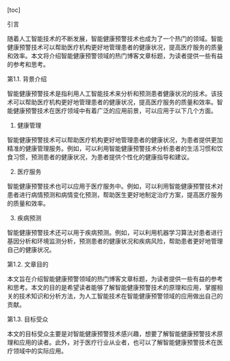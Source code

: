 
[toc]                    
                
                
引言

随着人工智能技术的不断发展，智能健康预警技术也成为了一个热门的领域。智能健康预警技术可以帮助医疗机构更好地管理患者的健康状况，提高医疗服务的质量和效率。本文将介绍智能健康预警领域的热门博客文章标题，为读者提供一些有益的参考和思考。

第1.1. 背景介绍

智能健康预警技术是指利用人工智能技术来分析和预测患者健康状况的技术。该技术可以帮助医疗机构更好地管理患者的健康状况，提高医疗服务的质量和效率。智能健康预警技术在医疗领域中有着广泛的应用前景，可以应用于以下几个方面。

1. 健康管理

智能健康预警技术可以帮助医疗机构更好地管理患者的健康状况，为患者提供更加精准的健康管理服务。例如，可以利用智能健康预警技术分析患者的生活习惯和饮食习惯，预测患者的健康状况，为患者提供个性化的健康指导和建议。

2. 医疗服务

智能健康预警技术也可以应用于医疗服务中。例如，可以利用智能健康预警技术对患者进行病情预测和病情变化预测，帮助医生更好地制定治疗方案，提高医疗服务的质量和效率。

3. 疾病预测

智能健康预警技术还可以用于疾病预测。例如，可以利用机器学习算法对患者进行基因分析和环境监测分析，预测患者的健康状况和疾病风险，帮助患者更好地管理自己的健康状况。

第1.2. 文章目的

本文旨在介绍智能健康预警领域的热门博客文章标题，为读者提供一些有益的参考和思考。本文的目的是希望读者能够了解智能健康预警技术的原理和应用，掌握相关的技术知识和分析方法，为人工智能技术在智能健康预警领域的应用做出自己的贡献。

第1.3. 目标受众

本文的目标受众主要是对智能健康预警技术感兴趣，想要了解智能健康预警技术原理和应用的读者。此外，对于医疗行业从业者，也可以了解智能健康预警技术在医疗领域中的实际应用。

